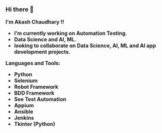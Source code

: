 ### Hi there 👋

<!--
**akash151295/akash151295** is a ✨ _special_ ✨ repository because its `README.md` (this file) appears on your GitHub profile.

Here are some ideas to get you started:

- 🔭 I’m currently working on ...
- 🌱 I’m currently learning ...
- 👯 I’m looking to collaborate on ...
- 🤔 I’m looking for help with ...
- 💬 Ask me about ...
- 📫 How to reach me: ...
- 😄 Pronouns: ...
- ⚡ Fun fact: ...
-->

**I'm Akash Chaudhary !!**
- **I’m currently working on Automation Testing.**
- **Data Science and AI, ML.**
- **looking to collaborate on Data Science, AI, ML and AI app development projects.**

**Languages and Tools:**
- **Python**
- **Selenium**
- **Robot Framework**
- **BDD Framework**
- **See Test Automation**
- **Appium**
- **Ansible**
- **Jenkins**
- **Tkinter (Python)**









